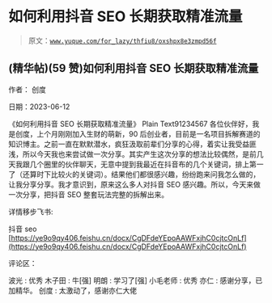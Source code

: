 # 如何利用抖音 SEO 长期获取精准流量

> 原文：[`www.yuque.com/for_lazy/thfiu8/oxshpx8e3zmpd56f`](https://www.yuque.com/for_lazy/thfiu8/oxshpx8e3zmpd56f)



## (精华帖)(59 赞)如何利用抖音 SEO 长期获取精准流量 

作者： 创度 

日期：2023-06-12 

《如何利用抖音 SEO 长期获取精准流量》 ​Plain Text91234567 各位伙伴好，我是创度，上个月刚刚加入生财的萌新，90 后创业者，目前是一名项目拆解赛道的知识博主。之前一直在默默潜水，疯狂汲取前辈们分享的心得，着实让我受益匪浅，所以今天我也来尝试做一次分享。其实产生这次分享的想法比较偶然，是前几天我跟几个圈里的伙伴聊天，无意中提到我最近在抖音布的几个关键词，排上第一了（还算时下比较火的关键词）。结果他们都很感兴趣，纷纷跑来问我怎么做的，让我分享分享。我才意识到，原来这么多人对抖音 SEO 感兴趣。所以，今天来做一次分享，把抖音 SEO 整套玩法完整的拆解出来。

详情移步飞书: 

抖音 seo [https://ye9o9qy406.feishu.cn/docx/CgDFdeYEpoAAWFxjhC0cjtcOnLf](https://ye9o9qy406.feishu.cn/docx/CgDFdeYEpoAAWFxjhC0cjtcOnLf) 

评论区： 

波光 : 优秀 木子田 : 牛[强] 明朗 : 学习了[强] 小毛老师 : 优秀 亦仁 : 感谢分享，已加精华。 创度 : 太激动了，感谢亦仁大佬